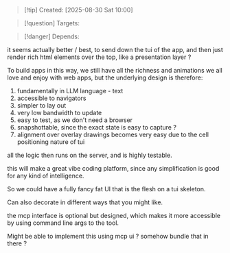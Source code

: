 
>[!tip] Created: [2025-08-30 Sat 10:00]

>[!question] Targets: 

>[!danger] Depends: 

it seems actually better / best, to send down the tui of the app, and then just render rich html elements over the top, like a presentation layer ?

To build apps in this way, we still have all the richness and animations we all love and enjoy with web apps, but the underlying design is therefore:
1. fundamentally in LLM language - text
2. accessible to navigators
3. simpler to lay out
4. very low bandwidth to update
5. easy to test, as we don't need a browser
6. snapshottable, since the exact state is easy to capture ?
7. alignment over overlay drawings becomes very easy due to the cell positioning nature of tui

all the logic then runs on the server, and is highly testable.

this will make a great vibe coding platform, since any simplification is good for any kind of intelligence.

So we could have a fully fancy fat UI that is the flesh on a tui skeleton.

Can also decorate in different ways that you might like.

the mcp interface is optional but designed, which makes it more accessible by using command line args to the tool.

Might be able to implement this using mcp ui ? somehow bundle that in there ?